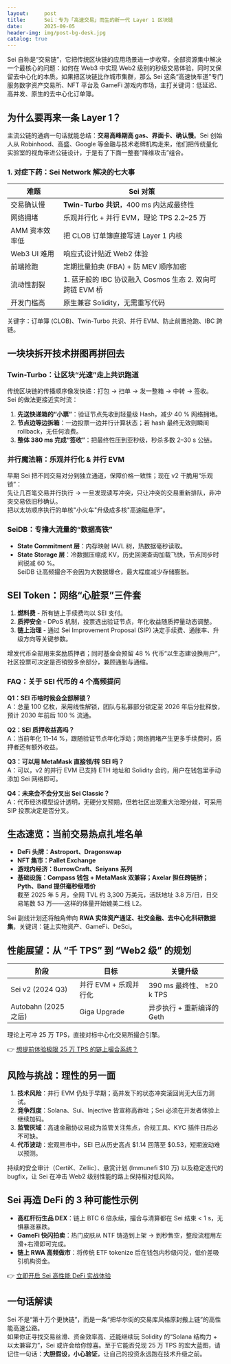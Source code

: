 ```yaml
---
layout:     post
title:      Sei：专为「高速交易」而生的新一代 Layer 1 区块链
date:       2025-09-05
header-img: img/post-bg-desk.jpg
catalog: true
---
```


Sei 自称是“交易链”，它把传统区块链的应用场景进一步收窄，全部资源集中解决一个最核心的问题：如何在 Web3 中实现 Web2 级别的秒级交易体验，同时又保留去中心化的本质。如果把区块链比作城市集群，那么 Sei 这条“高速快车道”专门服务数字资产交易所、NFT 平台及 GameFi 游戏内市场，主打关键词：低延迟、高并发、原生的去中心化订单簿。

## 为什么要再来一条 Layer 1？

主流公链的通病一句话就能总结：**交易高峰期高 gas、界面卡、确认慢**。Sei 创始人从 Robinhood、高盛、Google 等金融与技术老牌机构走来，他们把传统量化实验室的视角带进公链设计，于是有了下面一整套“降维攻击”组合。

### 1. 对症下药：Sei Network 解决的七大事

| 难题 | Sei 对策 |
|------|----------|
| 交易确认慢 | **Twin-Turbo 共识**，400 ms 内达成最终性 |
| 网络拥堵 | 乐观并行化 + 并行 EVM，理论 TPS 2.2–25 万 |
| AMM 资本效率低 | 把 CLOB 订单簿直接写进 Layer 1 内核 |
| Web3 UI 难用 | 响应式设计贴近 Web2 体验 |
| 前端抢跑 | 定期批量拍卖 (FBA) + 防 MEV 顺序加密 |
| 流动性割裂 | 1. 蓝牙般的 IBC 协议融入 Cosmos 生态 2. 双向可跨链 EVM 桥 |
| 开发门槛高 | 原生兼容 Solidity，无需重写代码 |

关键字：订单簿 (CLOB)、Twin-Turbo 共识、并行 EVM、防止前置抢跑、IBC 跨链。

## 一块块拆开技术拼图再拼回去

### Twin-Turbo：让区块“光速”走上共识跑道

传统区块链的传播顺序像发快递：打包 → 扫单 → 发一整箱 → 中转 → 签收。  
Sei 的做法更接近实时流：

1. **先送快递箱的“小票”**：验证节点先收到轻量级 Hash，减少 40 % 网络拥堵。  
2. **节点边等边拆箱**：一边投票一边并行计算状态；若 hash 最终无效则瞬间 rollback，无任何浪费。  
3. **整体 380 ms 完成“签收”**：把最终性压到亚秒级，秒杀多数 2–30 s 公链。

### 并行魔法箱：乐观并行化 & 并行 EVM

早期 Sei 把不同交易对分到独立通道，保障价格一致性；现在 v2 干脆用“乐观锁”：  
先让几百笔交易并行执行 → 一旦发现读写冲突，只让冲突的交易重新排队，非冲突交易依旧秒确认。  
把以太坊顺序执行的单核"小火车"升级成多核"高速磁悬浮"。

### SeiDB：专撸大流量的“数据高铁”

- **State Commitment 层**：内存映射 IAVL 树，热数据毫秒读取。  
- **State Storage 层**：冷数据压缩成 KV，历史回溯查询加载飞快，节点同步时间锐减 60 %。  
SeiDB 让高频撮合不会因为大数据爆仓，最大程度减少存储膨胀。

## SEI Token：网络“心脏泵”三件套

1. **燃料费** - 所有链上手续费均以 SEI 支付。  
2. **质押安全** - DPoS 机制，投票选出验证节点，年化收益随质押量动态调整。  
3. **链上治理** - 通过 Sei Improvement Proposal (SIP) 决定手续费、通胀率、升级方向等关键参数。  

增发代币全部用来奖励质押者；同时基金会预留 48 % 代币“以生态建设换用户”，社区投票可决定是否销毁多余部分，兼顾通胀与通缩。

### FAQ：关于 SEI 代币的 4 个高频提问

**Q1：SEI 币啥时候会全部解锁？**  
A：总量 100 亿枚，采用线性解锁，团队与私募部分锁定至 2026 年后分批释放，预计 2030 年前后 100 % 流通。  

**Q2：SEI 质押收益高吗？**  
A：当前年化 11–14 %，跟随验证节点年化浮动；网络拥堵产生更多手续费时，质押者还有额外收益。  

**Q3：可以用 MetaMask 直接领/转 SEI 吗？**  
A：可以，v2 的并行 EVM 已支持 ETH 地址和 Solidity 合约，用户在钱包里手动添加 Sei 网络即可。  

**Q4：未来会不会分叉出 Sei Classic？**  
A：代币经济模型设计透明，无硬分叉预期，但若社区出现重大治理分歧，可采用 SIP 投票决定是否分叉。

## 生态速览：当前交易热点扎堆名单

- **DeFi 头牌：Astroport、Dragonswap**  
- **NFT 集市：Pallet Exchange**  
- **游戏内经济：BurrowCraft、Seiyans 系列**  
- **基础设施：Compass 钱包 + MetaMask 双兼容；Axelar 担任跨链桥；Pyth、Band 提供毫秒级喂价**  
截至 2025 年 5 月，全网 TVL 约 3,300 万美元，活跃地址 3.8 万/日，日交易笔数 53 万——这样的体量开始媲美二线 L2。

Sei 副线计划还将触角伸向 **RWA 实体资产通证、社交金融、去中心化科研数据集**，关键词：链上实物资产、GameFi、DeSci。

## 性能展望：从 “千 TPS” 到 “Web2 级” 的规划

| 阶段 | 目标 | 关键升级 |
|------|------|----------|
| Sei v2 (2024 Q3) | 并行 EVM + 乐观并行化 | 390 ms 最终性、 ≥20 k TPS |
| Autobahn (2025 之后) | Giga Upgrade | 异步执行 + 重新编译的 Geth |  
理论上可冲 25 万 TPS，直接对标中心化交易所撮合引擎。

👉 [想提前体验极限 25 万 TPS 的链上撮合系统？](https://okxdog.com/)

## 风险与挑战：理性的另一面

1. **技术风险**：并行 EVM 仍处于早期；高并发下的状态冲突滚回尚无大压力测试。  
2. **竞争烈度**：Solana、Sui、Injective 皆宣称高吞吐；Sei 必须在开发者体验上继续加码。  
3. **监管灰域**：高速金融协议易成为监管关注焦点，合规工具、KYC 插件日后必不可缺。  
4. **代币波动**：宏观熊市中，SEI 已从历史高点 $1.14 回落至 $0.53，短期波动难以预测。

持续的安全审计（CertiK、Zellic）、悬赏计划 (Immunefi $10 万) 以及稳定迭代的 bugfix，让 Sei 在冲击 Web2 级别性能的路上保持相对低风险。

## Sei 再造 DeFi 的 3 种可能性示例

- **高杠杆衍生品 DEX**：链上 BTC 6 倍永续，撮合与清算都在 Sei 结束 < 1 s，无惧暴涨暴跌。  
- **GameFi 快闪拍卖**：热门皮肤从 NTF 铸造到上架 → 到秒售空，整段流程用左滑+右滑即可完成。  
- **链上 RWA 高频做市**：将传统 ETF tokenize 后在钱包内秒级闪兑，低价差吸引机构资金。

👉 [立即开启 Sei 高性能 DeFi 实战体验](https://okxdog.com/)

## 一句话解读

Sei 不是“第十万个更快链”，而是一条“把华尔街的交易库风格原封搬上链”的高性能高速公路。  
如果你正寻找交易丝滑、资金效率高、还能继续玩 Solidity 的“Solana 结构力 + 以太兼容力”，Sei 或许会给你惊喜。至于它能否兑现 25 万 TPS 的宏大蓝图，请记住一句话：**大胆假设，小心验证**，让自己的投资永远跑在技术升级之前。